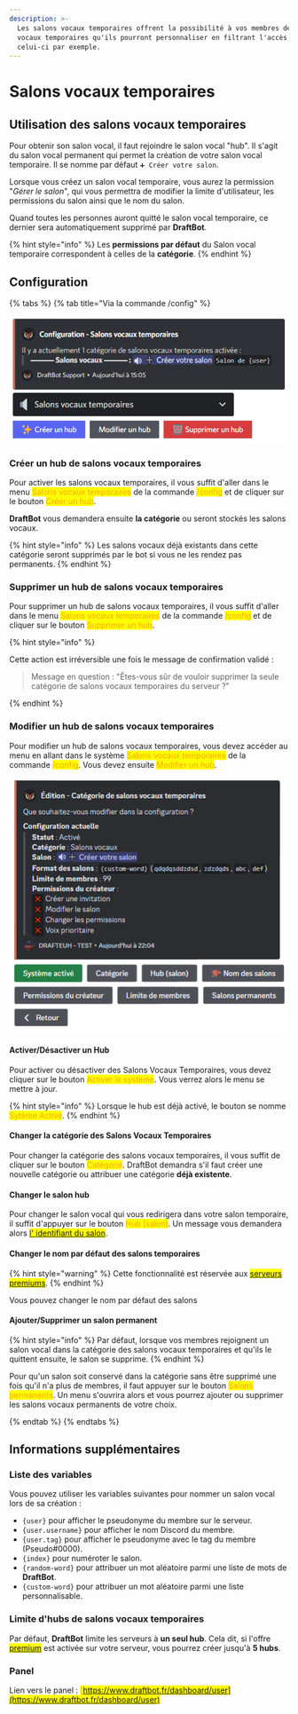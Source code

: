 ```yaml
---
description: >-
  Les salons vocaux temporaires offrent la possibilité à vos membres de créer des salons
  vocaux temporaires qu'ils pourront personnaliser en filtrant l'accès de
  celui-ci par exemple.
---
```


# Salons vocaux temporaires

## Utilisation des salons vocaux temporaires

Pour obtenir son salon vocal, il faut rejoindre le salon vocal "hub". Il s'agit du salon vocal permanent qui permet la création de votre salon vocal temporaire. Il se nomme par défaut `➕ Créer votre salon`.

Lorsque vous créez un salon vocal temporaire, vous aurez la permission "*Gérer le salon*", qui vous permettra de modifier la limite d'utilisateur, les permissions du salon ainsi que le nom du salon.

Quand toutes les personnes auront quitté le salon vocal temporaire, ce dernier sera automatiquement supprimé par **DraftBot**.

{% hint style="info" %}
Les **permissions par défaut** du Salon vocal temporaire correspondent à celles de la **catégorie**.
{% endhint %}

## Configuration

{% tabs %}
{% tab title="Via la commande /config" %}

![Aperçu de la commande /config](../.gitbook/assets/privateroom/view.png)

### Créer un hub de salons vocaux temporaires

Pour activer les salons vocaux temporaires, il vous suffit d'aller dans le menu <mark style="color:orange;">Salons vocaux temporaires</mark> de la commande <mark style="color:orange;">/config</mark> et de cliquer sur le bouton <mark style="color:orange;">Créer un hub</mark>.

**DraftBot** vous demandera ensuite **la catégorie** ou seront stockés les salons vocaux.

{% hint style="info" %}
Les salons vocaux déjà existants dans cette catégorie seront supprimés par le bot si vous ne les rendez pas permanents.
{% endhint %}

### Supprimer un hub de salons vocaux temporaires

Pour supprimer un hub de salons vocaux temporaires, il vous suffit d'aller dans le menu <mark style="color:orange;">Salons vocaux temporaires</mark> de la commande <mark style="color:orange;">/config</mark> et de cliquer sur le bouton <mark style="color:orange;">Supprimer un hub</mark>.

{% hint style="info" %}

Cette action est irréversible une fois le message de confirmation validé :
> Message en question : "Êtes-vous sûr de vouloir supprimer la seule catégorie de salons vocaux temporaires du serveur ?"

{% endhint %}

### Modifier un hub de salons vocaux temporaires

Pour modifier un hub de salons vocaux temporaires, vous devez accéder au menu en allant dans le système <mark style="color:orange;">Salons vocaux temporaires</mark> de la commande <mark style="color:orange;">/config</mark>. Vous devez ensuite <mark style="color:orange;">Modifier un hub</mark>.

![Modification des Salons Vocaux Temporaires](../.gitbook/assets/privateroom/view_edit.png)

#### Activer/Désactiver un Hub

Pour activer ou désactiver des Salons Vocaux Temporaires, vous devez cliquer sur le bouton <mark style="color:orange;">Activer le système</mark>. Vous verrez alors le menu se mettre à jour.

{% hint style="info" %}
Lorsque le hub est déjà activé, le bouton se nomme <mark style="color:orange;">Sytème Activé</mark>.
{% endhint %}

#### Changer la catégorie des Salons Vocaux Temporaires

Pour changer la catégorie des salons vocaux temporaires, il vous suffit de cliquer sur le bouton <mark style="color:orange;">Catégorie</mark>. DraftBot demandra s'il faut créer une nouvelle catégorie ou attribuer une catégorie **déjà existente**.

#### Changer le salon hub

Pour changer le salon vocal qui vous redirigera dans votre salon temporaire, il suffit d'appuyer sur le bouton <mark style="color:orange;">Hub (salon)</mark>. Un message vous demandera alors <mark style="color:orange;">[l' identifiant du salon](https://docs.draftbot.fr/autres/recuperer-un-identifiant)</mark>.

#### Changer le nom par défaut des salons temporaires

{% hint style="warning" %}
Cette fonctionnalité est réservée aux <mark style="color:orange;">[serveurs premiums](https://www.draftbot.fr/premium)</mark>.
{% endhint %}

Vous pouvez changer le nom par défaut des salons

#### Ajouter/Supprimer un salon permanent

{% hint style="info" %}
Par défaut, lorsque vos membres rejoignent un salon vocal dans la catégorie des salons vocaux temporaires et qu'ils le quittent ensuite, le salon se supprime. 
{% endhint %}

Pour qu'un salon soit conservé dans la catégorie sans être supprimé une fois qu'il n'a plus de membres, il faut appuyer sur le bouton <mark style="color:orange;">Salons permanents</mark>. Un menu s'ouvrira alors et vous pourrez ajouter ou supprimer les salons vocaux permanents de votre choix.



{% endtab %}
{% endtabs %}

## Informations supplémentaires

### Liste des variables

Vous pouvez utiliser les variables suivantes pour nommer un salon vocal lors de sa création :
* `{user}` pour afficher le pseudonyme du membre sur le serveur.
* `{user.username}` pour afficher le nom Discord du membre.
* `{user.tag}` pour afficher le pseudonyme avec le tag du membre (Pseudo#0000).
* `{index}` pour numéroter le salon.
* `{random-word}` pour attribuer un mot aléatoire parmi une liste de mots de **DraftBot**.
* `{custom-word}` pour attribuer un mot aléatoire parmi une liste personnalisable.

### Limite d'hubs de salons vocaux temporaires

Par défaut, **DraftBot** limite les serveurs à **un seul hub**. Cela dit, si l'offre <mark style="color:orange;">[premium](https://www.draftbot.fr/premium)</mark> est activée sur votre serveur, vous pourrez créer jusqu'à **5 hubs**.

### Panel

Lien vers le panel : <mark style="color:orange;">[https://www.draftbot.fr/dashboard/user](https://www.draftbot.fr/dashboard/user)</mark>